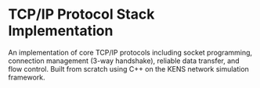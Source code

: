 # TCP/IP Protocol Stack Implementation

An implementation of core TCP/IP protocols including socket programming, connection management (3-way handshake), reliable data transfer, and flow control. Built from scratch using C++ on the KENS network simulation framework.